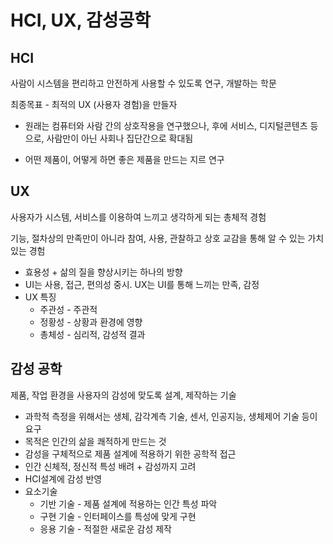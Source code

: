 # HCI, UX, 감성공학

## HCI

사람이 시스템을 편리하고 안전하게 사용할 수 있도록 연구, 개발하는 학문

최종목표 - 최적의 UX (사용자 경험)을 만들자

- 원래는 컴퓨터와 사람 간의 상호작용을 연구했으나, 후에 서비스, 디지털콘텐츠 등으로, 사람만이 아닌 사회나 집단간으로 확대됨

- 어떤 제품이, 어떻게 하면 좋은 제품을 만드는 지르 연구

## UX

사용자가 시스템, 서비스를 이용하여 느끼고 생각하게 되는 총체적 경험

기능, 절차상의 만족만이 아니라 참여, 사용, 관찰하고 상호 교감을 통해 알 수 있는 가치 있는 경험

- 효용성 + 삶의 질을 향상시키는 하나의 방향
- UI는 사용, 접근, 편의성 중시. UX는 UI를 통해 느끼는 만족, 감정
- UX 특징
  - 주관성 - 주관적
  - 정황성 - 상황과 환경에 영향
  - 총체성 - 심리적, 감성적 결과

## 감성 공학

제품, 작업 환경을 사용자의 감성에 맞도록 설계, 제작하는 기술

- 과학적 측정을 위해서는 생체, 감각계측 기술, 센서, 인공지능, 생체제어 기술 등이 요구
- 목적은 인간의 삶을 쾌적하게 만드는 것
- 감성을 구체적으로 제품 설계에 적용하기 위한 공학적 접근
- 인간 신체적, 정신적 특성 배려 + 감성까지 고려
- HCI설계에 감성 반영
- 요소기술
  - 기반 기술 - 제품 설계에 적용하는 인간 특성 파악
  - 구현 기술 - 인터페이스를 특성에 맞게 구현
  - 응용 기술 - 적절한 새로운 감성 제작
